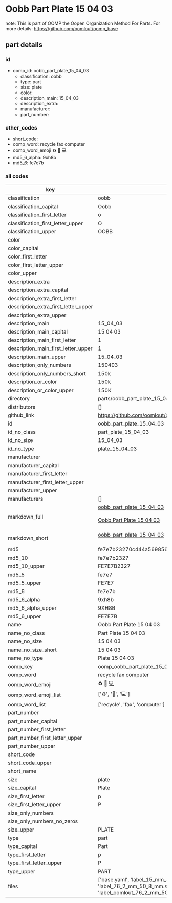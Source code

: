# Oobb Part Plate 15 04 03  

note: This is part of OOMP the Oopen Organization Method For Parts. For more details: https://github.com/oomlout/oomp_base

##  part details





### id
* oomp_id: oobb_part_plate_15_04_03
  * classification: oobb
  * type: part
  * size: plate
  * color: 
  * description_main: 15_04_03
  * description_extra: 
  * manufacturer: 
  * part_number: 

### other_codes
* short_code: 
* oomp_word: recycle fax computer
* oomp_word_emoji :recycle: :fax: :computer:
* md5_6_alpha: 9xh8b
* md5_6: fe7e7b

### all codes 
| key | value |  
| --- | --- |  
| classification | oobb |  
| classification_capital | Oobb |  
| classification_first_letter | o |  
| classification_first_letter_upper | O |  
| classification_upper | OOBB |  
| color |  |  
| color_capital |  |  
| color_first_letter |  |  
| color_first_letter_upper |  |  
| color_upper |  |  
| description_extra |  |  
| description_extra_capital |  |  
| description_extra_first_letter |  |  
| description_extra_first_letter_upper |  |  
| description_extra_upper |  |  
| description_main | 15_04_03 |  
| description_main_capital | 15 04 03 |  
| description_main_first_letter | 1 |  
| description_main_first_letter_upper | 1 |  
| description_main_upper | 15_04_03 |  
| description_only_numbers | 150403 |  
| description_only_numbers_short | 150k |  
| description_or_color | 150k |  
| description_or_color_upper | 150K |  
| directory | parts/oobb_part_plate_15_04_03 |  
| distributors | [] |  
| github_link | https://github.com/oomlout/oomlout_oomp_part_src/tree/main/parts/oobb_part_plate_15_04_03/working |  
| id | oobb_part_plate_15_04_03 |  
| id_no_class | part_plate_15_04_03 |  
| id_no_size | 15_04_03 |  
| id_no_type | plate_15_04_03 |  
| manufacturer |  |  
| manufacturer_capital |  |  
| manufacturer_first_letter |  |  
| manufacturer_first_letter_upper |  |  
| manufacturer_upper |  |  
| manufacturers | [] |  
| markdown_full | [oobb_part_plate_15_04_03](https://github.com/oomlout/oomlout_oomp_part_src/tree/main/parts/oobb_part_plate_15_04_03/working)<br>[](https://github.com/oomlout/oomlout_oomp_part_src/tree/main/parts/oobb_part_plate_15_04_03/working)<br>[Oobb Part Plate 15 04 03](https://github.com/oomlout/oomlout_oomp_part_src/tree/main/parts/oobb_part_plate_15_04_03/working)<br><br> |  
| markdown_short | [oobb_part_plate_15_04_03](https://github.com/oomlout/oomlout_oomp_part_src/tree/main/parts/oobb_part_plate_15_04_03/working)<br><br> |  
| md5 | fe7e7b23270c444a5698564c94775020 |  
| md5_10 | fe7e7b2327 |  
| md5_10_upper | FE7E7B2327 |  
| md5_5 | fe7e7 |  
| md5_5_upper | FE7E7 |  
| md5_6 | fe7e7b |  
| md5_6_alpha | 9xh8b |  
| md5_6_alpha_upper | 9XH8B |  
| md5_6_upper | FE7E7B |  
| name | Oobb Part Plate 15 04 03 |  
| name_no_class | Part Plate 15 04 03 |  
| name_no_size | 15 04 03 |  
| name_no_size_short | 15 04 03 |  
| name_no_type | Plate 15 04 03 |  
| oomp_key | oomp_oobb_part_plate_15_04_03 |  
| oomp_word | recycle fax computer |  
| oomp_word_emoji | :recycle: :fax: :computer: |  
| oomp_word_emoji_list | [':recycle:', ':fax:', ':computer:'] |  
| oomp_word_list | ['recycle', 'fax', 'computer'] |  
| part_number |  |  
| part_number_capital |  |  
| part_number_first_letter |  |  
| part_number_first_letter_upper |  |  
| part_number_upper |  |  
| short_code |  |  
| short_code_upper |  |  
| short_name |  |  
| size | plate |  
| size_capital | Plate |  
| size_first_letter | p |  
| size_first_letter_upper | P |  
| size_only_numbers |  |  
| size_only_numbers_no_zeros |  |  
| size_upper | PLATE |  
| type | part |  
| type_capital | Part |  
| type_first_letter | p |  
| type_first_letter_upper | P |  
| type_upper | PART |  
| files | ['base.yaml', 'label_15_mm_30_mm.pdf', 'label_15_mm_30_mm.svg', 'label_76_2_mm_50_8_mm.pdf', 'label_76_2_mm_50_8_mm.svg', 'label_oomlout_76_2_mm_50_8_mm.pdf', 'label_oomlout_76_2_mm_50_8_mm.svg', 'readme.md', 'working.json', 'working.yaml'] |  
